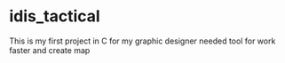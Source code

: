 # idis_tactical

This is my first project in C for my graphic designer needed tool for work faster and create map
